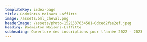 ```yaml
---
templateKey: index-page
title: Badminton Maisons-Laffitte
image: /assets/bml_cheval.png
headerImage: /assets/photo-1521537634581-0dced2fee2ef.jpeg
heading: Badminton Maisons-Laffitte
subheading: Ouverture des inscriptions pour l'année 2022 - 2023
---
```

